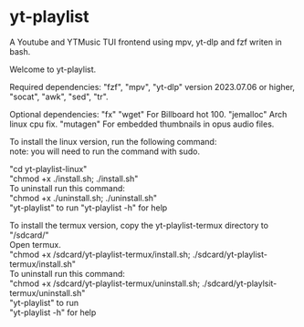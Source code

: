 # yt-playlist
A Youtube and YTMusic TUI frontend using mpv, yt-dlp and fzf writen in bash.

Welcome to yt-playlist.

Required dependencies: "fzf", "mpv", "yt-dlp" version 2023.07.06 or higher, "socat", "awk", "sed", "tr".

Optional dependencies: "fx" "wget" For Billboard hot 100. "jemalloc" Arch linux cpu fix. "mutagen" For embedded thumbnails in opus audio files.

To install the linux version, run the following command:<br>
note: you will need to run the command with sudo.<br>

"cd yt-playlist-linux"<br>
"chmod +x ./install.sh; ./install.sh"<br>
To uninstall run this command:<br>
"chmod +x ./uninstall.sh; ./uninstall.sh"<br>
"yt-playlist" to run "yt-playlist -h" for help<br>

To install the termux version, copy the yt-playlist-termux directory to "/sdcard/"<br>
Open termux.<br>
"chmod +x /sdcard/yt-playlist-termux/install.sh; ./sdcard/yt-playlist-termux/install.sh"<br>
To uninstall run this command:<br>
"chmod +x /sdcard/yt-playlist-termux/uninstall.sh; ./sdcard/yt-playlsit-termux/uninstall.sh"<br>
"yt-playlist" to run<br>
"yt-playlist -h" for help<br>
